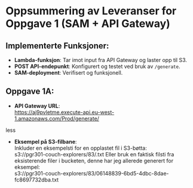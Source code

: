 # Oppsummering av Leveranser for Oppgave 1 (SAM + API Gateway)

## Implementerte Funksjoner:
- **Lambda-funksjon**: Tar imot input fra API Gateway og laster opp til S3.
- **POST API-endepunkt**: Konfigurert og testet ved bruk av `/generate`.
- **SAM-deployment**: Verifisert og funksjonell.

## Oppgave 1A:
- **API Gateway URL**:  
https://aj9pvletme.execute-api.eu-west-1.amazonaws.com/Prod/generate/

less

- **Eksempel på S3-filbane**:  
Inkluder en eksempelsti for en opplastet fil i S3-bøtta:  
s3://pgr301-couch-explorers/83/<filnavn>.txt
Eller bruk en faktisk filsti fra eksisterende filer i bucketen, denne har jeg allerede generert for eksempel:  
s3://pgr301-couch-explorers/83/06148839-6bd5-4dbc-8dae-fc8697732dba.txt